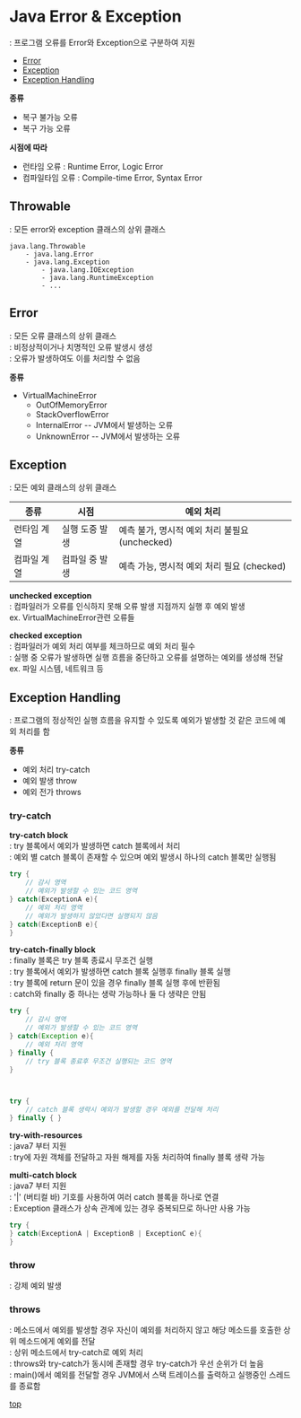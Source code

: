 # Java Error & Exception   
: 프로그램 오류를 Error와 Exception으로 구분하여 지원      

- [Error](#error)
- [Exception](#exception)
- [Exception Handling](#exception-handling)


**종류**    
- 복구 불가능 오류
- 복구 가능 오류

**시점에 따라**
- 런타임 오류 : Runtime Error, Logic Error
- 컴파일타임 오류 : Compile-time Error, Syntax Error



## Throwable   
: 모든 error와 exception 클래스의 상위 클래스  


```
java.lang.Throwable
	- java.lang.Error
	- java.lang.Exception
		- java.lang.IOException
		- java.lang.RuntimeException
		- ...
```



## Error
: 모든 오류 클래스의 상위 클래스   
: 비정상적이거나 치명적인 오류 발생시 생성      
: 오류가 발생하여도 이를 처리할 수 없음          

**종류**   
- VirtualMachineError
	- OutOfMemoryError
	- StackOverflowError
	- InternalError -- JVM에서 발생하는 오류  
	- UnknownError -- JVM에서 발생하는 오류  



## Exception
: 모든 예외 클래스의 상위 클래스     

종류 | 시점 | 예외 처리
---|---|---
런타임 계열 | 실행 도중 발생 | 예측 불가, 명시적 예외 처리 불필요 (unchecked)
컴파일 계열 | 컴파일 중 발생 | 예측 가능, 명시적 예외 처리 필요 (checked)


**unchecked exception**  
: 컴파일러가 오류를 인식하지 못해 오류 발생 지점까지 실행 후 예외 발생    
ex. VirtualMachineError관련 오류들


**checked exception**  
: 컴파일러가 예외 처리 여부를 체크하므로 예외 처리 필수    
: 실행 중 오류가 발생하면 실행 흐름을 중단하고 오류를 설명하는 예외를 생성해 전달     
ex. 파일 시스템, 네트워크 등 



## Exception Handling
: 프로그램의 정상적인 실행 흐름을 유지할 수 있도록 예외가 발생할 것 같은 코드에 예외 처리를 함   

**종류**   
- 예외 처리 try-catch
- 예외 발생 throw
- 예외 전가 throws



###  try-catch

**try-catch block**   
: try 블록에서 예외가 발생하면 catch 블록에서 처리     
: 예외 별 catch 블록이 존재할 수 있으며 예외 발생시 하나의 catch 블록만 실행됨 

```java
try {
	// 감시 영역
	// 예외가 발생할 수 있는 코드 영역   
} catch(ExceptionA e){
	// 예외 처리 영역
	// 예외가 발생하지 않았다면 실행되지 않음  
} catch(ExceptionB e){
}
```


**try-catch-finally block**       
: finally 블록은 try 블록 종료시 무조건 실행            
: try 블록에서 예외가 발생하면 catch 블록 실행후 finally 블록 실행   
: try 블록에 return 문이 있을 경우 finally 블록 실행 후에 반환됨    
: catch와 finally 중 하나는 생략 가능하나 둘 다 생략은 안됨    

```java
try {
	// 감시 영역
	// 예외가 발생할 수 있는 코드 영역   
} catch(Exception e){
	// 예외 처리 영역
} finally {
	// try 블록 종료후 무조건 실행되는 코드 영역
}



try {
	// catch 블록 생략시 예외가 발생할 경우 예외를 전달해 처리
} finally {	}
```


**try-with-resources**  
: java7 부터 지원   
: try에 자원 객체를 전달하고 자원 해제를 자동 처리하여 finally 블록 생략 가능   


**multi-catch block**  
: java7 부터 지원    
: '|' (버티컬 바) 기호를 사용하여 여러 catch 블록을 하나로 연결    
: Exception 클래스가 상속 관계에 있는 경우 중복되므로 하나만 사용 가능    

```java
try {
} catch(ExceptionA | ExceptionB | ExceptionC e){
}
```


### throw  
: 강제 예외 발생



### throws
: 메소드에서 예외를 발생할 경우 자신이 예외를 처리하지 않고 해당 메소드를 호출한 상위 메소드에게 예외를 전달   
: 상위 메소드에서 try-catch로 예외 처리  
: throws와 try-catch가 동시에 존재할 경우 try-catch가 우선 순위가 더 높음  
: main()에서 예외를 전달할 경우 JVM에서 스택 트레이스를 출력하고 실행중인 스레드를 종료함





[top](#)